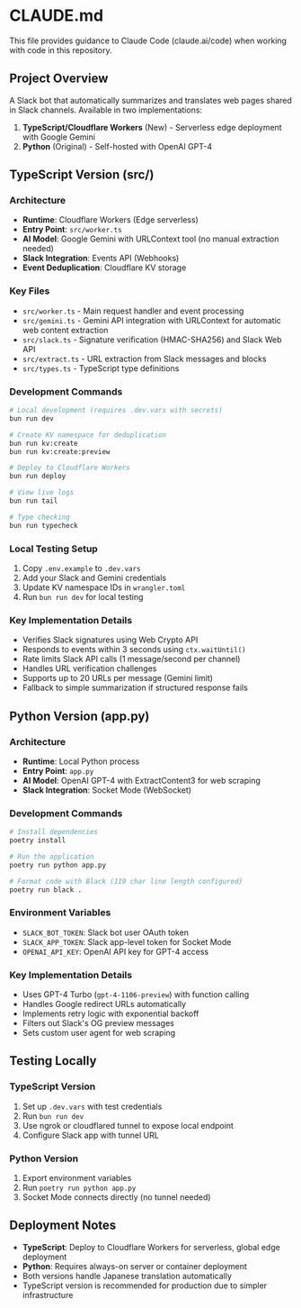 # CLAUDE.md

This file provides guidance to Claude Code (claude.ai/code) when working with code in this repository.

## Project Overview

A Slack bot that automatically summarizes and translates web pages shared in Slack channels. Available in two implementations:

1. **TypeScript/Cloudflare Workers** (New) - Serverless edge deployment with Google Gemini
2. **Python** (Original) - Self-hosted with OpenAI GPT-4

## TypeScript Version (src/)

### Architecture
- **Runtime**: Cloudflare Workers (Edge serverless)
- **Entry Point**: `src/worker.ts`
- **AI Model**: Google Gemini with URLContext tool (no manual extraction needed)
- **Slack Integration**: Events API (Webhooks)
- **Event Deduplication**: Cloudflare KV storage

### Key Files
- `src/worker.ts` - Main request handler and event processing
- `src/gemini.ts` - Gemini API integration with URLContext for automatic web content extraction
- `src/slack.ts` - Signature verification (HMAC-SHA256) and Slack Web API
- `src/extract.ts` - URL extraction from Slack messages and blocks
- `src/types.ts` - TypeScript type definitions

### Development Commands
```bash
# Local development (requires .dev.vars with secrets)
bun run dev

# Create KV namespace for deduplication
bun run kv:create
bun run kv:create:preview

# Deploy to Cloudflare Workers
bun run deploy

# View live logs
bun run tail

# Type checking
bun run typecheck
```

### Local Testing Setup
1. Copy `.env.example` to `.dev.vars`
2. Add your Slack and Gemini credentials
3. Update KV namespace IDs in `wrangler.toml`
4. Run `bun run dev` for local testing

### Key Implementation Details
- Verifies Slack signatures using Web Crypto API
- Responds to events within 3 seconds using `ctx.waitUntil()`
- Rate limits Slack API calls (1 message/second per channel)
- Handles URL verification challenges
- Supports up to 20 URLs per message (Gemini limit)
- Fallback to simple summarization if structured response fails

## Python Version (app.py)

### Architecture
- **Runtime**: Local Python process
- **Entry Point**: `app.py`
- **AI Model**: OpenAI GPT-4 with ExtractContent3 for web scraping
- **Slack Integration**: Socket Mode (WebSocket)

### Development Commands
```bash
# Install dependencies
poetry install

# Run the application
poetry run python app.py

# Format code with Black (119 char line length configured)
poetry run black .
```

### Environment Variables
- `SLACK_BOT_TOKEN`: Slack bot user OAuth token
- `SLACK_APP_TOKEN`: Slack app-level token for Socket Mode
- `OPENAI_API_KEY`: OpenAI API key for GPT-4 access

### Key Implementation Details
- Uses GPT-4 Turbo (`gpt-4-1106-preview`) with function calling
- Handles Google redirect URLs automatically
- Implements retry logic with exponential backoff
- Filters out Slack's OG preview messages
- Sets custom user agent for web scraping

## Testing Locally

### TypeScript Version
1. Set up `.dev.vars` with test credentials
2. Run `bun run dev`
3. Use ngrok or cloudflared tunnel to expose local endpoint
4. Configure Slack app with tunnel URL

### Python Version
1. Export environment variables
2. Run `poetry run python app.py`
3. Socket Mode connects directly (no tunnel needed)

## Deployment Notes

- **TypeScript**: Deploy to Cloudflare Workers for serverless, global edge deployment
- **Python**: Requires always-on server or container deployment
- Both versions handle Japanese translation automatically
- TypeScript version is recommended for production due to simpler infrastructure
